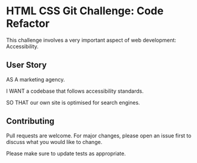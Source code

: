 # HTML CSS Git Challenge: Code Refactor

This challenge involves a very important aspect of web development: Accessibility.

## User Story
AS A marketing agency.

I WANT a codebase that follows accessibility standards.

SO THAT our own site is optimised for search engines.

## Contributing
Pull requests are welcome. For major changes, please open an issue first to discuss what you would like to change.

Please make sure to update tests as appropriate.
